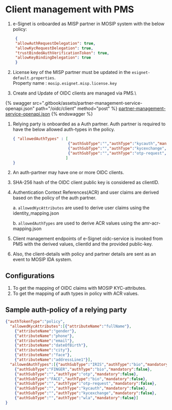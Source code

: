 # Client management with PMS

1.  e-Signet is onboarded as MISP partner in MOSIP system with the below policy:

    ```json
     {
     "allowAuthRequestDelegation": true,
     "allowKycRequestDelegation": true,
     "trustBindedAuthVerificationToken": true,
     "allowKeyBindingDelegation": true
     }
    ```
2. License key of the MISP partner must be updated in the `esignet-default.properties`.\
   Property name : `mosip.esignet.misp.license.key`
3. Create and Update of OIDC clients are managed via PMS.\


{% swagger src=".gitbook/assets/partner-management-service-openapi.json" path="/oidc/client" method="post" %}
[partner-management-service-openapi.json](.gitbook/assets/partner-management-service-openapi.json)
{% endswagger %}



1.  Relying party is onboarded as a Auth partner. Auth partner is required to have the below allowed auth-types in the policy.

    ```json
    { "allowedAuthTypes" : [
                            {"authSubType":"","authType":"kycauth","mandatory":false},
                            {"authSubType":"","authType":"kycexchange","mandatory":false},
                            {"authSubType":"","authType":"otp-request","mandatory":false},
                           ]
    }
    ```
2. An auth-partner may have one or more OIDC clients.
3. SHA-256 hash of the OIDC client public key is considered as clientID.
4.  Authentication Context References(ACR) and user claims are derived based on the policy of the auth partner.

    a. `allowedKycAttributes` are used to derive user claims using the identity\_mapping.json

    b. `allowedAuthTypes` are used to derive ACR values using the amr-acr-mapping.json
5. Client management endpoints of e-Signet oidc-service is invoked from PMS with the derived values, clientId and the provided public-key.
6. Also, the client-details with policy and partner details are sent as an event to MOSIP IDA system.

## Configurations

1. To get the mapping of OIDC claims with MOSIP KYC-attributes.
2. To get the mapping of auth types in policy with ACR values.

## Sample auth-policy of a relying party

```json
{"authTokenType":"policy",
  "allowedKycAttributes":[{"attributeName":"fullName"},
    {"attributeName":"gender"},
    {"attributeName":"phone"},
    {"attributeName":"email"},
    {"attributeName":"dateOfBirth"},
    {"attributeName":"city"},
    {"attributeName":"face"},
    {"attributeName":"addressLine1"}],
  "allowedAuthTypes":[{"authSubType":"IRIS","authType":"bio","mandatory":false},
    {"authSubType":"FINGER","authType":"bio","mandatory":false},
    {"authSubType":"","authType":"otp","mandatory":false},
    {"authSubType":"FACE","authType":"bio","mandatory":false},
    {"authSubType":"","authType":"otp-request","mandatory":false},
    {"authSubType":"","authType":"kycauth","mandatory":false},
    {"authSubType":"","authType":"kycexchange","mandatory":false},
    {"authSubType":"","authType":"wla","mandatory":false}]
}
```
